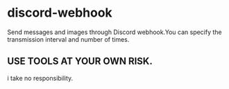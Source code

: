 # discord-webhook
Send messages and images through Discord webhook.You can specify the transmission interval and number of times.
<h2>USE TOOLS AT YOUR OWN RISK.</h2>
i take no responsibility.
